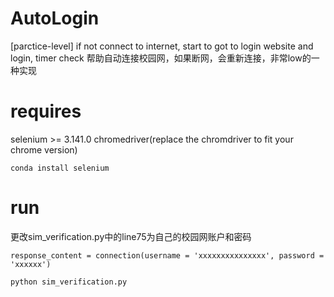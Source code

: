 # AutoLogin
[parctice-level] if not connect to internet, start to got to login website and login, timer check
帮助自动连接校园网，如果断网，会重新连接，非常low的一种实现

# requires

selenium >= 3.141.0
chromedriver(replace the chromdriver to fit your chrome version)

```
conda install selenium
```

# run
更改sim_verification.py中的line75为自己的校园网账户和密码
```
response_content = connection(username = 'xxxxxxxxxxxxxxx', password = 'xxxxxx')
```
```
python sim_verification.py
```

